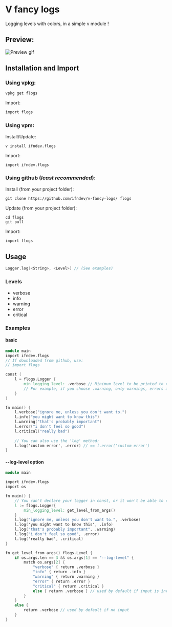 # V fancy logs
Logging levels with colors, in a simple v module !

## Preview:
![Preview gif](https://raw.githubusercontent.com/ifndev/v-fancy-logs/master/.readme-assets/demo.gif)

## Installation and Import

### Using vpkg:

```
vpkg get flogs
```

Import:
```v
import flogs
```


### Using vpm:

Install/Update:
```
v install ifndev.flogs
```

Import:
```v
import ifndev.flogs
```

### Using github (*least recommended*):

Install (from your project folder):
```
git clone https://github.com/ifndev/v-fancy-logs/ flogs
```

Update (from your project folder):
```
cd flogs
git pull
```

Import:
```v
import flogs
```

## Usage

```v
Logger.log(<String>, <Level>) // (See examples)
````

### Levels

- verbose
- info
- warning
- error
- critical

### Examples

#### basic

```v
module main
import ifndev.flogs
// If downloaded from github, use:
// import flogs

const (
	l = flogs.Logger {
		min_logging_level: .verbose // Minimum level to be printed to console
		// For example, if you choose .warning, only warnings, errors and critical errors will be displayed
	}
)

fn main() {
	l.verbose("ignore me, unless you don't want to.")
	l.info("you might want to know this")
	l.warning("that's probably important")
	l.error("i don't feel so good")
	l.critical("really bad")
    
    // You can also use the 'log' method:
    l.log('custom error', .error) // == l.error('custom error')
}
```

#### --log-level option

```v
module main

import ifndev.flogs
import os

fn main() {
	// You can't declare your logger in const, or it won't be able to capture args
	l := flogs.Logger{
		min_logging_level: get_level_from_args() 
	}
	l.log("ignore me, unless you don't want to.", .verbose)
	l.log('you might want to know this', .info)
	l.log("that's probably important", .warning)
	l.log("i don't feel so good", .error)
	l.log('really bad', .critical)
}

fn get_level_from_args() flogs.Level {
	if os.args.len == 3 && os.args[1] == "--log-level" {
		match os.args[2] {
			"verbose" { return .verbose }
			"info" { return .info }
			"warning" { return .warning }
			"error" { return .error }
			"critical" { return .critical }
			else { return .verbose } // used by default if input is invalid
		}
	}
	else {
		return .verbose // used by default if no input
	}
}
```
